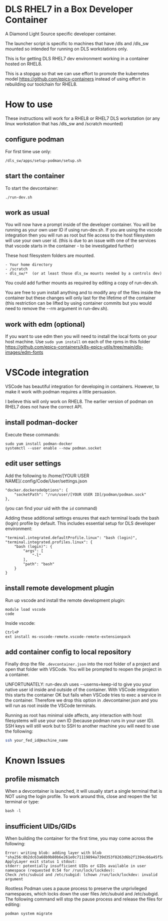 DLS RHEL7 in a Box Developer Container
======================================

A Diamond Light Source specific developer container.

The launcher script is specific to machines that have /dls and /dls_sw mounted so intended for running on DLS workstations only.

This is for getting DLS RHEL7 dev environment working in a container hosted on  RHEL8.

This is a stopgap so that we can use effort to promote the kubernetes model https://github.com/epics-containers instead of using effort in rebuilding our toolchain for RHEL8.

How to use
==========

These instructions will work for a RHEL8 or RHEL7 DLS workstation (or
any linux workstation that has /dls_sw and /scratch mounted)

configure podman
----------------

For first time use only:

    /dls_sw/apps/setup-podman/setup.sh

start the container
-------------------

To start the devcontainer:

    ./run-dev.sh

work as usual
-------------

You will now have a prompt inside of the developer container. You will be
running as your own user ID if using run-dev.sh. If you are using the vscode
integration then you will run as root but file access to the host filesystem
will use your own user id. (this is due to an issue with one of the 
services that vscode starts in the container - to be investigated 
further)

These host filesystem folders are mounted.

    - Your home directory
    - /scratch
    - dls_sw/*  (or at least those dls_sw mounts needed by a controls dev)

You could add further mounts as required by editing a copy of run-dev.sh.

You are free to yum install anything and to modify any of the files inside
the container but these changes will only last for the lifetime of the
container (this restriction can be lifted by using container commits but
you would need to remove the --rm argument in run-dev.sh).

work with edm (optional)
------------------------

If you want to use edm then you will need to install the local fonts on your
host machine. Use ``sudo yum install`` on each of the rpms in this folder
https://github.com/epics-containers/k8s-epics-utils/tree/main/dls-images/edm-fonts

VSCode integration
==================

VSCode has beautiful integration for developing in containers. However, to make
it work with podman requires a little persuasion.

I believe this will only work on RHEL8. The earlier version of podman on RHEL7
does not have the correct API.

install podman-docker
---------------------

Execute these commands:

    sudo yum install podman-docker
    systemctl --user enable --now podman.socket
edit user settings
------------------

Add the following to  /home/[YOUR USER NAME]/.config/Code/User/settings.json

    "docker.dockerodeOptions": {
        "socketPath": "/run/user/[YOUR USER ID]/podman/podman.sock"
    },

(you can find your uid with the `id` command)

Adding these additional settings ensures that each terminal loads the bash (login) profile by default. 
This includes essential setup for DLS developer environment:
```
"terminal.integrated.defaultProfile.linux": "bash (login)",
"terminal.integrated.profiles.linux": {
    "bash (login)": {
        "args": [
            "-l"
        ],
        "path": "bash"
    }
}
```

install remote development plugin
---------------------------------

Run up vscode and install the remote development plugin:

    module load vscode
    code

Inside vscode:
    
    Ctrl+P
    ext install ms-vscode-remote.vscode-remote-extensionpack

add container config to local repository
----------------------------------------

Finally drop the file `.devcontainer.json` into the root folder of a project
and open that folder with VSCode. You will be prompted to reopen the project
in a container.

UNFORTUNATELY: run-dev.sh uses --userns=keep-id to give you your native user id
inside and outside of the container. With VSCode integration this starts the
container OK but fails when VSCode tries to exec a service in the container.
Therefore we drop this option in .devcontainer.json and you will run as root
inside the VSCode terminals. 

Running as root has minimal side affects, any interaction
with host filesystems will use your own ID (because podman runs in your user
ID). SSH keys will still work but to SSH to another machine you will need
to use the following:
```bash
ssh your_fed_id@machine_name
```

Known Issues
============

profile mismatch
----------------
When a devcontainer is launched, it will usually start a single terminal that is
NOT using the login profile. To work around this, close and reopen the 1st terminal
or type:
```
bash -l
```

insufficient UIDs/GIDs
----------------
When building the container for the first time, you may come across the following:
```
Error: writing blob: adding layer with blob 
"sha256:0b2dc63a68b9b80b6e261e0c71119894a739d353f8263d6b2f1394c66a45f5af": ApplyLayer exit status 1 stdout:  
stderr: potentially insufficient UIDs or GIDs available in user namespace (requested 0:54 for /run/lock/lockdev): 
Check /etc/subuid and /etc/subgid: lchown /run/lock/lockdev: invalid argument
```

Rootless Podman uses a pause process to preserve the unprivileged namespaces, which locks down the user files /etc/subuid and /etc/subgid.
The following command will stop the pause process and release the files for editing:

    podman system migrate

